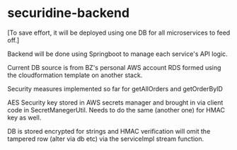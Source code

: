 # securidine-backend
[To save effort, it will be deployed using one DB for all microservices to feed off.]

Backend will be done using Springboot to manage each service's API logic.

Current DB source is from BZ's personal AWS account RDS formed using the cloudformation template on another stack.

Security measures implemented so far for getAllOrders and getOrderByID

AES Security key stored in AWS secrets manager and brought in via client code in SecretManegerUtil. Needs to do the same (another one) for HMAC key as well.

DB is stored encrypted for strings and HMAC verification will omit the tampered row (alter via db etc) via the serviceImpl stream function.